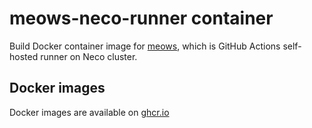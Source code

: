 meows-neco-runner container
=================

Build Docker container image for [meows][], which is GitHub Actions self-hosted runner on Neco cluster.

Docker images
-------------

Docker images are available on [ghcr.io](https://github.com/cybozu/neco-containers/pkgs/container/meows-neco-runner)

[meows]: https://github.com/cybozu-go/meows
